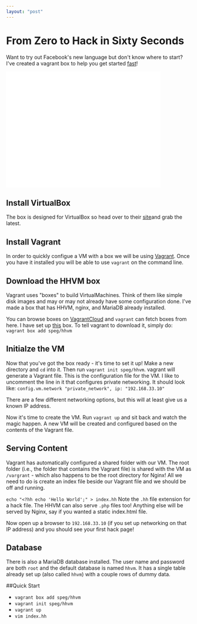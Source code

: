 ```yaml
---
layout: "post"
---
```


# From Zero to Hack in Sixty Seconds

Want to try out Facebook\'s new language but don\'t know where to start?
I\'ve created a vagrant box to help you get started [fast](#fast)!

<iframe width="420" height="315" src="//www.youtube.com/embed/w0K1wwSJZoc" frameborder="0" allowfullscreen="allowfullscreen">&nbsp;</iframe>

## Install VirtualBox

The box is designed for VirtualBox so head over to their [site](https://www.virtualbox.org)and grab the latest.

## Install Vagrant

In order to quickly configue a VM with a box we will be using [Vagrant](http://www.vagrantup.com). Once you have it installed you will be able to use `vagrant` on the command line.

## Download the HHVM box

Vagrant uses \"boxes\" to build VirtualMachines. Think of them like simple disk images and may or may not already have some configuration done. I\'ve made a box that has HHVM, nginx, and MariaDB already installed.

You can browse boxes on [VagrantCloud](http://vagrantcloud.com) and `vagrant` can fetch boxes from here. I have set up [this](https://vagrantcloud.com/speg/hhvm) box. To tell vagrant to download it, simply do: `vagrant box add speg/hhvm`

## Initialze the VM

Now that you\'ve got the box ready - it\'s time to set it up! Make a new directory and `cd` into it. Then run `vagrant init speg/hhvm`. vagrant will generate a Vagrant file. This is the configuration file for the VM. I like to uncomment the line in it that configures private networking. It should look like: `config.vm.network "private_network", ip: "192.168.33.10"`

There are a few different networking options, but this will at least give us a known IP address.

Now it\'s time to create the VM. Run `vagrant up` and sit back and watch the magic happen. A new VM will be created and configured based on the contents of the Vagrant file.

## Serving Content

Vagrant has automatically configured a shared folder with our VM. The root folder (i.e., the folder that contains the Vagrant file) is shared with the VM as `/vargrant` - which also happens to be the root directory for Nginx! All we need to do is create an index file beside our Vagrant file and we should be off and running.

`echo "<?hh echo 'Hello World';" > index.hh` Note the `.hh` file extension for a hack file. The HHVM can also serve `.php` files too! Anything else will be served by Nginx, say if you wanted a static index.html file.

Now open up a browser to `192.168.33.10` (if you set up networking on that IP address) and you should see your first hack page!

## Database

There is also a MariaDB database installed. The user name and password are both `root` and the default database is named `hhvm`. It has a single table already set up (also called `hhvm`) with a couple rows of dummy data.

##<a name="fast">Quick Start</a>

* `vagrant box add speg/hhvm`
* `vagrant init speg/hhvm`
* `vagrant up`
* `vim index.hh`




